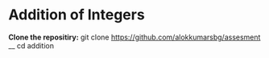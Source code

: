 # Addition of Integers


**Clone the repositiry:**
git clone https://github.com/alokkumarsbg/assesment __
cd addition
